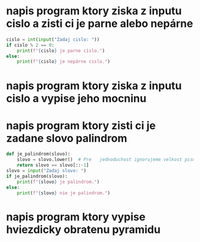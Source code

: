# napis program ktory ziska z inputu cislo a zisti ci je parne alebo nepárne

```python
cislo = int(input("Zadaj cislo: "))
if cislo % 2 == 0:
    print(f"{cislo} je parne cislo.")
else:
    print(f"{cislo} je nepárne cislo.")
```

# napis program ktory ziska z inputu cislo a vypise jeho mocninu



# napis program ktory zisti ci je zadane slovo palindrom

```python
def je_palindrom(slovo):
    slovo = slovo.lower()  # Pre   jednoduchost ignorujeme velkost pismen
    return slovo == slovo[::-1]
slovo = input("Zadaj slovo: ")
if je_palindrom(slovo):
    print(f"{slovo} je palindrom.")
else:
    print(f"{slovo} nie je palindrom.")
```

# napis program ktory vypise hviezdicky obratenu pyramidu

